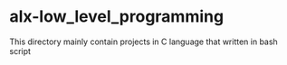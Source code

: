 # alx-low_level_programming
This directory mainly contain projects in C language that written in bash script
